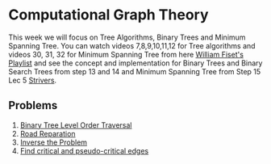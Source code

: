 # Computational Graph Theory
This week we will focus on Tree Algorithms, Binary Trees and Minimum Spanning Tree. You can watch videos 7,8,9,10,11,12 for Tree algorithms and videos 30, 31, 32 for Minimum Spanning Tree from here [William Fiset's Playlist](https://www.youtube.com/playlist?list=PLDV1Zeh2NRsDGO4--qE8yH72HFL1Km93P) and see the concept and implementation for Binary Trees and Binary Search Trees from step 13 and 14 and Minimum Spanning Tree from Step 15 Lec 5 [Strivers](https://takeuforward.org/strivers-a2z-dsa-course/strivers-a2z-dsa-course-sheet-2).  

## Problems  
1. [Binary Tree Level Order Traversal](https://leetcode.com/problems/binary-tree-level-order-traversal/description/)  
2. [Road Reparation](https://cses.fi/problemset/task/1675)
3. [Inverse the Problem](https://codeforces.com/contest/472/problem/D)  
4. [Find critical and pseudo-critical edges](https://leetcode.com/problems/find-critical-and-pseudo-critical-edges-in-minimum-spanning-tree/description/)  
